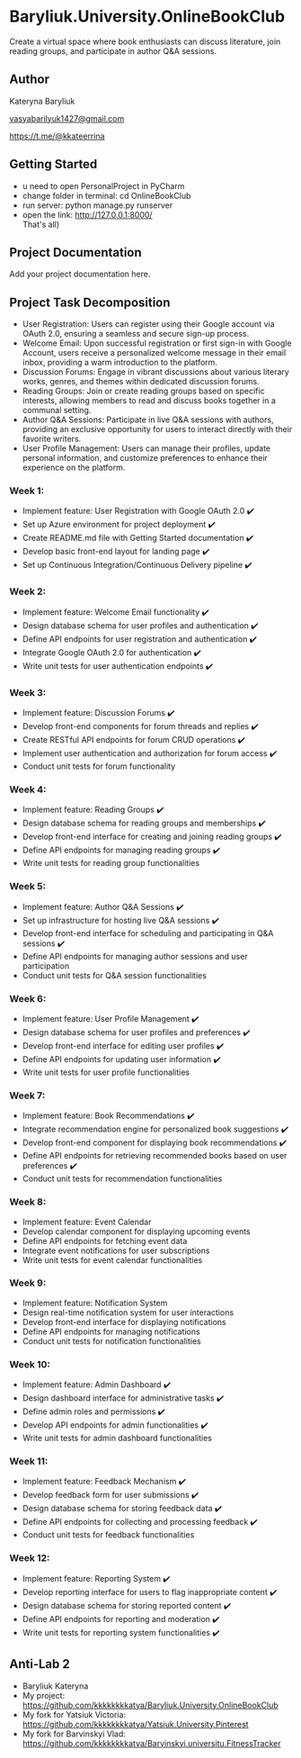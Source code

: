 # Baryliuk.University.OnlineBookClub
Create a virtual space where book enthusiasts can discuss literature, join reading groups, and participate in author Q&amp;A sessions.

## Author
Kateryna Baryliuk

vasyabarilyuk1427@gmail.com

https://t.me/@kkateerrina

## Getting Started
- u need to open PersonalProject in PyCharm
- change folder in terminal: cd OnlineBookClub
- run server: python manage.py runserver
- open the link:  http://127.0.0.1:8000/  
  That's all)

## Project Documentation
Add your project documentation here.

## Project Task Decomposition
- User Registration: Users can register using their Google account via OAuth 2.0, ensuring a seamless and secure sign-up process.
- Welcome Email: Upon successful registration or first sign-in with Google Account, users receive a personalized welcome message in their email inbox, providing a warm introduction to the platform.
- Discussion Forums: Engage in vibrant discussions about various literary works, genres, and themes within dedicated discussion forums.
- Reading Groups: Join or create reading groups based on specific interests, allowing members to read and discuss books together in a communal setting.
- Author Q&A Sessions: Participate in live Q&A sessions with authors, providing an exclusive opportunity for users to interact directly with their favorite writers.
- User Profile Management: Users can manage their profiles, update personal information, and customize preferences to enhance their experience on the platform.



### Week 1:
- Implement feature: User Registration with Google OAuth 2.0 :heavy_check_mark:
- Set up Azure environment for project deployment :heavy_check_mark:
- Create README.md file with Getting Started documentation :heavy_check_mark:
- Develop basic front-end layout for landing page :heavy_check_mark:
- Set up Continuous Integration/Continuous Delivery pipeline :heavy_check_mark:

### Week 2:
- Implement feature: Welcome Email functionality :heavy_check_mark:
- Design database schema for user profiles and authentication :heavy_check_mark:
- Define API endpoints for user registration and authentication :heavy_check_mark:
- Integrate Google OAuth 2.0 for authentication :heavy_check_mark:
- Write unit tests for user authentication endpoints :heavy_check_mark:

### Week 3:
- Implement feature: Discussion Forums :heavy_check_mark:
- Develop front-end components for forum threads and replies :heavy_check_mark:
- Create RESTful API endpoints for forum CRUD operations :heavy_check_mark:
- Implement user authentication and authorization for forum access :heavy_check_mark:
- Conduct unit tests for forum functionality

### Week 4:
- Implement feature: Reading Groups :heavy_check_mark:
- Design database schema for reading groups and memberships :heavy_check_mark:
- Develop front-end interface for creating and joining reading groups :heavy_check_mark:
- Define API endpoints for managing reading groups :heavy_check_mark:
- Write unit tests for reading group functionalities 

### Week 5:
- Implement feature: Author Q&A Sessions :heavy_check_mark:
- Set up infrastructure for hosting live Q&A sessions :heavy_check_mark:
- Develop front-end interface for scheduling and participating in Q&A sessions :heavy_check_mark:
- Define API endpoints for managing author sessions and user participation
- Conduct unit tests for Q&A session functionalities

### Week 6:
- Implement feature: User Profile Management :heavy_check_mark:
- Design database schema for user profiles and preferences :heavy_check_mark:
- Develop front-end interface for editing user profiles :heavy_check_mark:
- Define API endpoints for updating user information :heavy_check_mark:
- Write unit tests for user profile functionalities

### Week 7:
- Implement feature: Book Recommendations  :heavy_check_mark:
- Integrate recommendation engine for personalized book suggestions  :heavy_check_mark:
- Develop front-end component for displaying book recommendations  :heavy_check_mark:
- Define API endpoints for retrieving recommended books based on user preferences  :heavy_check_mark:
- Conduct unit tests for recommendation functionalities

### Week 8:
- Implement feature: Event Calendar
- Develop calendar component for displaying upcoming events
- Define API endpoints for fetching event data
- Integrate event notifications for user subscriptions
- Write unit tests for event calendar functionalities

### Week 9:
- Implement feature: Notification System
- Design real-time notification system for user interactions
- Develop front-end interface for displaying notifications
- Define API endpoints for managing notifications
- Conduct unit tests for notification functionalities

### Week 10:
- Implement feature: Admin Dashboard :heavy_check_mark:
- Design dashboard interface for administrative tasks :heavy_check_mark:
- Define admin roles and permissions :heavy_check_mark:
- Develop API endpoints for admin functionalities :heavy_check_mark:
- Write unit tests for admin dashboard functionalities

### Week 11:
- Implement feature: Feedback Mechanism :heavy_check_mark:
- Develop feedback form for user submissions :heavy_check_mark:
- Design database schema for storing feedback data :heavy_check_mark:
- Define API endpoints for collecting and processing feedback :heavy_check_mark:
- Conduct unit tests for feedback functionalities

### Week 12:
- Implement feature: Reporting System :heavy_check_mark:
- Develop reporting interface for users to flag inappropriate content :heavy_check_mark:
- Design database schema for storing reported content :heavy_check_mark:
- Define API endpoints for reporting and moderation :heavy_check_mark:
- Write unit tests for reporting system functionalities :heavy_check_mark:

## Anti-Lab 2
- Baryliuk Kateryna
- My project: https://github.com/kkkkkkkkatya/Baryliuk.University.OnlineBookClub
- My fork for Yatsiuk Victoria: https://github.com/kkkkkkkkatya/Yatsiuk.University.Pinterest
- My fork for Barvinskyi Vlad: https://github.com/kkkkkkkkatya/Barvinskyi.universitu.FitnessTracker


